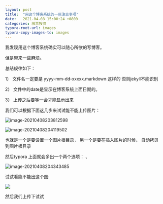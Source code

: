 ```yaml
---
layout: post
title:  "用这个博客系统的一些注意事项"
date:   2021-04-08 15:00:24 +0800
categories: 股票投资
typora-root-url: images
typora-copy-images-to: images
---
```




我发现用这个博客系统确实可以随心所欲的写博客。 

但是带来一些麻烦。 



总结规律如下： 

1） 文件名一定要是  yyyy-mm-dd-xxxxx.markdown 这样的  否则jekyll不能识别

2） 文件中的date是显示在博客系统上面日期的。

3） 上传之后要等一会才能显示出来



我们可以根据下面这几步来试试能不能上传图片：

![image-20210408203812598](/image-20210408203812598.png)



![image-20210408204119502](/image-20210408204119502.png)

也就是一个是要设置一个图片根目录， 另一个是要在插入图片的时候， 自动拷贝到图片根目录



然后typora 上面就会多出一个两个选项： 、 

![image-20210408204343485](/image-20210408204343485.png)



试试看能不能出这个图:

![](/开元砸妈妈.bmp)



然后我们上传下试试 





